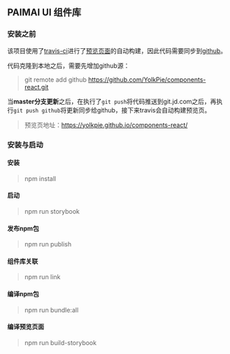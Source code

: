 ## PAIMAI UI 组件库

### 安装之前

该项目使用了[travis-ci](https://travis-ci.org/)进行了[预览页面](https://yolkpie.github.io/components-react/)的自动构建，因此代码需要同步到[github](https://github.com/YolkPie/components-react)。

代码克隆到本地之后，需要先增加github源：

> git remote add github https://github.com/YolkPie/components-react.git

当<b>master分支更新</b>之后，在执行了`git push`将代码推送到git.jd.com之后，再执行`git push github`将更新同步给github，接下来travis会自动构建预览页。

> 预览页地址：https://yolkpie.github.io/components-react/

### 安装与启动

#### 安装

> npm install

#### 启动

> npm run storybook

#### 发布npm包

> npm run publish

#### 组件库关联

> npm run link

#### 编译npm包

> npm run bundle:all

#### 编译预览页面

> npm run build-storybook
